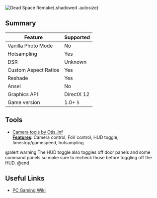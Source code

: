 ![Dead Space Remake](Images\DSR.png "Shot by IronGauntlet"){.shadowed .autosize}

## Summary

Feature | Supported
--|--
Vanilla Photo Mode | No
Hotsampling | Yes
DSR | Unknown
Custom Aspect Ratios | Yes
Reshade | Yes
Ansel | No
Graphics API | DirectX 12
Game version | 1.0+ <font face="Stores"> S </font>
 
## Tools

* [Camera tools by Otis_Inf](https://patreon.com/Otis_Inf)  
**[Features](https://opm.fransbouma.com/Cameras/deadspace.htm)**: Camera control, FoV control, HUD toggle, timestop/gamespeed, hotsampling

@alert warning
The HUD toggle also toggles off door panels and some command panels so make sure to recheck those before toggling off the HUD.
@end

## Useful Links

* [PC Gaming Wiki](https://pcgamingwiki.com/wiki/Dead_Space_(2023))
